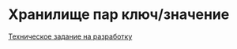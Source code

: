 # Хранилище пар ключ/значение

[Техническое задание на разработку](./docs/technical_requirements.md)